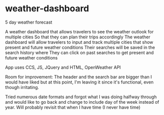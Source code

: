 # weather-dashboard
5 day weather forecast

A weather dashboard that allows travelers to see the weather outlook for multiple cities 
So that they can plan their trips accordingly
The weather dashboard will allow travelers to input and track
multiple cities that show present and future
weather conditions
Their searches will be saved in the search history where
They can click on past searches to get
present and future weather conditions

App uses CCS, JS, JQuery and HTML, OpenWeather API

Room for improvement:  The header and the search bar are bigger than I would have liked but at this point, I'm leaving it since it's functional, even though irritating.

Tried numerous date formats and forgot what I was doing halfway through and would like to go back and change to include day of the week instead of year.  Will probably revisit that when I have time (I never have time)
